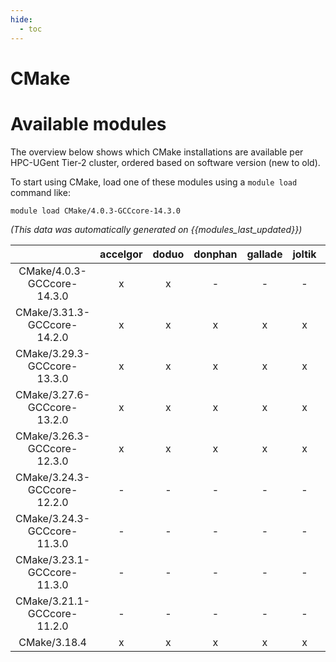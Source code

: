 ```yaml
---
hide:
  - toc
---
```


CMake
=====

# Available modules


The overview below shows which CMake installations are available per HPC-UGent Tier-2 cluster, ordered based on software version (new to old).

To start using CMake, load one of these modules using a `module load` command like:

```shell
module load CMake/4.0.3-GCCcore-14.3.0
```

*(This data was automatically generated on {{modules_last_updated}})*

| |accelgor|doduo|donphan|gallade|joltik|litleo|shinx|
| :---: | :---: | :---: | :---: | :---: | :---: | :---: | :---: |
|CMake/4.0.3-GCCcore-14.3.0|x|x|-|-|-|x|x|
|CMake/3.31.3-GCCcore-14.2.0|x|x|x|x|x|x|x|
|CMake/3.29.3-GCCcore-13.3.0|x|x|x|x|x|x|x|
|CMake/3.27.6-GCCcore-13.2.0|x|x|x|x|x|x|x|
|CMake/3.26.3-GCCcore-12.3.0|x|x|x|x|x|x|x|
|CMake/3.24.3-GCCcore-12.2.0|-|-|-|-|-|x|x|
|CMake/3.24.3-GCCcore-11.3.0|-|-|-|-|-|x|x|
|CMake/3.23.1-GCCcore-11.3.0|-|-|-|-|-|x|x|
|CMake/3.21.1-GCCcore-11.2.0|-|-|-|-|-|x|x|
|CMake/3.18.4|x|x|x|x|x|x|x|
